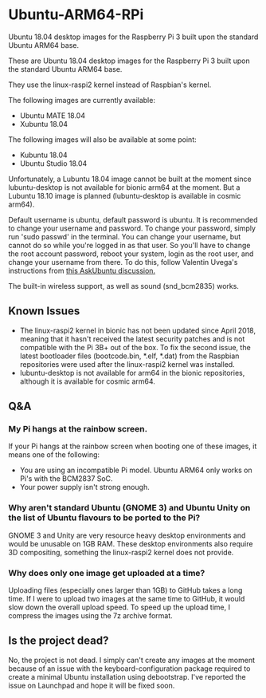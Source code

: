 # Ubuntu-ARM64-RPi
Ubuntu 18.04 desktop images for the Raspberry Pi 3 built upon the standard Ubuntu ARM64 base.

These are Ubuntu 18.04 desktop images for the Raspberry Pi 3 built upon the standard Ubuntu ARM64 base.

They use the linux-raspi2 kernel instead of Raspbian's kernel. 

The following images are currently available:

* Ubuntu MATE 18.04
* Xubuntu 18.04

The following images will also be available at some point:

* Kubuntu 18.04
* Ubuntu Studio 18.04

Unfortunately, a Lubuntu 18.04 image cannot be built at the moment since lubuntu-desktop is not available for bionic arm64 at the moment. But a Lubuntu 18.10 image is planned (lubuntu-desktop is available in cosmic arm64).

Default username is ubuntu, default password is ubuntu. It is recommended to change your username and password. To change your password, simply run 'sudo passwd' in the terminal. You can change your username, but cannot do so while you're logged in as that user. So you'll have to change the root account password, reboot your system, login as the root user, and change your username from there. To do this, follow Valentin Uvega's instructions from <a href="https://askubuntu.com/questions/34074/how-do-i-change-my-username">this AskUbuntu discussion.</a>

The built-in wireless support, as well as sound (snd_bcm2835) works.

## Known Issues
* The linux-raspi2 kernel in bionic has not been updated since April 2018, meaning that it hasn't received the latest security patches and is not compatible with the Pi 3B+ out of the box. To fix the second issue, the latest bootloader files (bootcode.bin, *.elf, *.dat) from the Raspbian repositories were used after the linux-raspi2 kernel was installed.
* lubuntu-desktop is not available for arm64 in the bionic repositories, although it is available for cosmic arm64.

## Q&A

### My Pi hangs at the rainbow screen.

If your Pi hangs at the rainbow screen when booting one of these images, it means one of the following:

* You are using an incompatible Pi model. Ubuntu ARM64 only works on Pi's with the BCM2837 SoC.
* Your power supply isn't strong enough.

### Why aren't standard Ubuntu (GNOME 3) and Ubuntu Unity on the list of Ubuntu flavours to be ported to the Pi?

GNOME 3 and Unity are very resource heavy desktop environments and would be unusable on 1GB RAM. These desktop environments also require 3D compositing, something the linux-raspi2 kernel does not provide.

### Why does only one image get uploaded at a time? 

Uploading files (especially ones larger than 1GB) to GitHub takes a long time. If I were to upload two images at the same time to GitHub, it would slow down the overall upload speed. To speed up the upload time, I compress the images using the 7z archive format.

## Is the project dead?

No, the project is not dead. I simply can't create any images at the moment because of an issue with the keyboard-configuration package required to create a minimal Ubuntu installation using debootstrap. I've reported the issue on Launchpad and hope it will be fixed soon.

